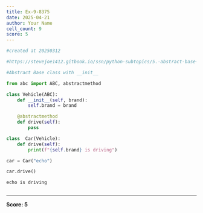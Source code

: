 ```yaml
---
title: Ex-9-8375
date: 2025-04-21
author: Your Name
cell_count: 9
score: 5
---
```


```python
#created at 20250312
```


```python
#https://stevejoe1412.gitbook.io/ssn/python-subtopics/5.-abstract-base-classes-abcs
```


```python
#Abstract Base class with __init__
```


```python
from abc import ABC, abstractmethod
```


```python
class Vehicle(ABC):
    def __init__(self, brand):
        self.brand = brand

    @abstractmethod
    def drive(self):
        pass
```


```python
class  Car(Vehicle):
    def drive(self):
        print(f"{self.brand} is driving")
```


```python
car = Car("echo")

```


```python
car.drive()
```

    echo is driving



```python

```


---
**Score: 5**